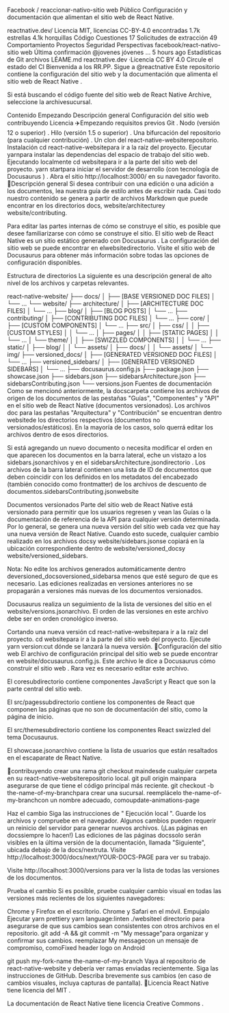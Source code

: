 
Facebook
/
reaccionar-nativo-sitio web
Público
Configuración y documentación que alimentan el sitio web de React Native.

reactnative.dev/
Licencia
 MIT, licencias CC-BY-4.0 encontradas
 1.7k estrellas 4.1k horquillas 
Código
Cuestiones
17
Solicitudes de extracción
49
Comportamiento
Proyectos
Seguridad
Perspectivas
facebook/react-nativo-sitio web
Última confirmación
@jovenes
jóvenes
…
5 hours ago
Estadísticas de Git
archivos
LÉAME.md
reactnative.dev ·Licencia CC BY 4.0 Circule el estado del CI Bienvenida a los RR.PP. Sigue a @reactnative
Este repositorio contiene la configuración del sitio web y la documentación que alimenta el sitio web de React Native .

Si está buscando el código fuente del sitio web de React Native Archive, seleccione la archivesucursal.

Contenido
Empezando
Descripción general
Configuración del sitio web
contribuyendo
Licencia
✈️Empezando
requisitos previos
Git .
Nodo (versión 12 o superior) .
Hilo (versión 1.5 o superior) .
Una bifurcación del repositorio (para cualquier contribución) .
Un clon del react-native-websiterepositorio.
Instalación
cd react-native-websitepara ir a la raíz del proyecto.
Ejecutar yarnpara instalar las dependencias del espacio de trabajo del sitio web.
Ejecutando localmente
cd websitepara ir a la parte del sitio web del proyecto.
yarn startpara iniciar el servidor de desarrollo (con tecnología de Docusaurus ) .
Abra el sitio http://localhost:3000/ en su navegador favorito.
📖Descripción general
Si desea contribuir con una edición o una adición a los documentos, lea nuestra guía de estilo antes de escribir nada. Casi todo nuestro contenido se genera a partir de archivos Markdown que puede encontrar en los directorios docs, website/architecturey website/contributing.

Para editar las partes internas de cómo se construye el sitio, es posible que desee familiarizarse con cómo se construye el sitio. El sitio web de React Native es un sitio estático generado con Docusaurus . La configuración del sitio web se puede encontrar en elwebsitedirectorio. Visite el sitio web de Docusaurus para obtener más información sobre todas las opciones de configuración disponibles.

Estructura de directorios
La siguiente es una descripción general de alto nivel de los archivos y carpetas relevantes.

react-native-website/
├── docs/
│   ├── [BASE VERSIONED DOC FILES]
│   └── ...
└── website/
    ├── architecture/
    │   ├── [ARCHITECTURE DOC FILES]
    │   └── ...
    ├── blog/
    │   ├── [BLOG POSTS]
    │   └── ...
    ├── contributing/
    │   ├── [CONTRIBUTING DOC FILES]
    │   └── ...
    ├── core/
    │   ├── [CUSTOM COMPONENTS]
    │   └── ...
    ├── src/
    │   ├── css/
    │   │   ├── [CUSTOM STYLES]
    │   │   └── ...
    │   ├── pages/
    │   │   ├── [STATIC PAGES]
    │   │   └── ...
    │   └── theme/
    │   │   ├── [SWIZZLED COMPONENTS]
    │   │   └── ...
    ├── static/
    │   ├── blog/
    │   │   └── assets/
    │   ├── docs/
    │   │   └── assets/
    │   └── img/
    ├── versioned_docs/
    │   ├── [GENERATED VERSIONED DOC FILES]
    │   └── ...
    ├── versioned_sidebars/
    │   ├── [GENERATED VERSIONED SIDEBARS]
    │   └── ...
    ├── docusaurus.config.js
    ├── package.json
    ├── showcase.json
    ├── sidebars.json
    ├── sidebarsArchitecture.json
    ├── sidebarsContributing.json
    └── versions.json
Fuentes de documentación
Como se mencionó anteriormente, la docscarpeta contiene los archivos de origen de los documentos de las pestañas "Guías", "Componentes" y "API" en el sitio web de React Native (documentos versionados). Los archivos doc para las pestañas "Arquitectura" y "Contribución" se encuentran dentro websitede los directorios respectivos (documentos no versionados/estáticos). En la mayoría de los casos, solo querrá editar los archivos dentro de esos directorios.

Si está agregando un nuevo documento o necesita modificar el orden en que aparecen los documentos en la barra lateral, eche un vistazo a los sidebars.jsonarchivos y en el sidebarsArchitecture.jsondirectorio . Los archivos de la barra lateral contienen una lista de ID de documentos que deben coincidir con los definidos en los metadatos del encabezado (también conocido como frontmatter) de los archivos de descuento de documentos.sidebarsContributing.jsonwebsite

Documentos versionados
Parte del sitio web de React Native está versionado para permitir que los usuarios regresen y vean las Guías o la documentación de referencia de la API para cualquier versión determinada. Por lo general, se genera una nueva versión del sitio web cada vez que hay una nueva versión de React Native. Cuando esto sucede, cualquier cambio realizado en los archivos docsy website/sidebars.jsonse copiará en la ubicación correspondiente dentro de website/versioned_docsy website/versioned_sidebars.

Nota: No edite los archivos generados automáticamente dentro deversioned_docsoversioned_sidebarsa menos que esté seguro de que es necesario. Las ediciones realizadas en versiones anteriores no se propagarán a versiones más nuevas de los documentos versionados.

Docusaurus realiza un seguimiento de la lista de versiones del sitio en el website/versions.jsonarchivo. El orden de las versiones en este archivo debe ser en orden cronológico inverso.

Cortando una nueva versión
cd react-native-websitepara ir a la raíz del proyecto.
cd websitepara ir a la parte del sitio web del proyecto.
Ejecute yarn version:cut <newVersion>dónde <newVersion>se lanzará la nueva versión.
🔧Configuración del sitio web
El archivo de configuración principal del sitio web se puede encontrar en website/docusaurus.config.js. Este archivo le dice a Docusaurus cómo construir el sitio web . Rara vez es necesario editar este archivo.

El coresubdirectorio contiene componentes JavaScript y React que son la parte central del sitio web.

El src/pagessubdirectorio contiene los componentes de React que componen las páginas que no son de documentación del sitio, como la página de inicio.

El src/themesubdirectorio contiene los componentes React swizzled del tema Docusaurus.

El showcase.jsonarchivo contiene la lista de usuarios que están resaltados en el escaparate de React Native.

👏contribuyendo
crear una rama
git checkout maindesde cualquier carpeta en su react-native-websiterepositorio local.
git pull origin mainpara asegurarse de que tiene el código principal más reciente.
git checkout -b the-name-of-my-branchpara crear una sucursal.
reemplácelo the-name-of-my-branchcon un nombre adecuado, comoupdate-animations-page

Haz el cambio
Siga las instrucciones de " Ejecución local ".
Guarde los archivos y compruebe en el navegador.
Algunos cambios pueden requerir un reinicio del servidor para generar nuevos archivos. (¡Las páginas en docssiempre lo hacen!)
Las ediciones de las páginas docssolo serán visibles en la última versión de la documentación, llamada "Siguiente", ubicada debajo de la docs/nextruta.
Visite http://localhost:3000/docs/next/YOUR-DOCS-PAGE para ver su trabajo.

Visite http://localhost:3000/versions para ver la lista de todas las versiones de los documentos.

Prueba el cambio
Si es posible, pruebe cualquier cambio visual en todas las versiones más recientes de los siguientes navegadores:

Chrome y Firefox en el escritorio.
Chrome y Safari en el móvil.
Empujalo
Ejecutar yarn prettiery yarn language:linten ./websiteel directorio para asegurarse de que sus cambios sean consistentes con otros archivos en el repositorio.
git add -A && git commit -m "My message"para organizar y confirmar sus cambios.
reemplazar My messagecon un mensaje de compromiso, comoFixed header logo on Android

git push my-fork-name the-name-of-my-branch
Vaya al repositorio de react-native-website y debería ver ramas enviadas recientemente.
Siga las instrucciones de GitHub.
Describa brevemente sus cambios (en caso de cambios visuales, incluya capturas de pantalla).
📄Licencia
React Native tiene licencia del MIT .

La documentación de React Native tiene licencia Creative Commons .
